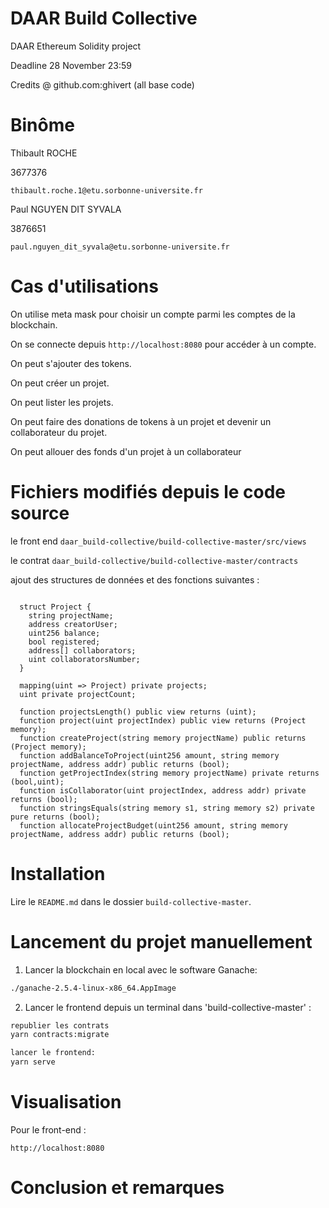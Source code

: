 # DAAR Build Collective

DAAR Ethereum Solidity project

Deadline 28 November 23:59

Credits @ github.com:ghivert (all base code)

# Binôme #

Thibault ROCHE

3677376

`thibault.roche.1@etu.sorbonne-universite.fr`

Paul NGUYEN DIT SYVALA

3876651

`paul.nguyen_dit_syvala@etu.sorbonne-universite.fr`



# Cas d'utilisations #

On utilise meta mask pour choisir un compte parmi les comptes de la blockchain.

On se connecte depuis `http://localhost:8080` pour accéder à un compte.

On peut s'ajouter des tokens.

On peut créer un projet.

On peut lister les projets.

On peut faire des donations de tokens à un projet et devenir un collaborateur du projet.

On peut allouer des fonds d'un projet à un collaborateur


# Fichiers modifiés depuis le code source #

le front end `daar_build-collective/build-collective-master/src/views`

le contrat `daar_build-collective/build-collective-master/contracts`

ajout des structures de données et des fonctions suivantes :

```solidity

  struct Project {
    string projectName;
    address creatorUser;
    uint256 balance;
    bool registered;
    address[] collaborators;
    uint collaboratorsNumber;
  }
  
  mapping(uint => Project) private projects;
  uint private projectCount;

  function projectsLength() public view returns (uint);
  function project(uint projectIndex) public view returns (Project memory);
  function createProject(string memory projectName) public returns (Project memory);
  function addBalanceToProject(uint256 amount, string memory projectName, address addr) public returns (bool);
  function getProjectIndex(string memory projectName) private returns (bool,uint);
  function isCollaborator(uint projectIndex, address addr) private returns (bool);
  function stringsEquals(string memory s1, string memory s2) private pure returns (bool);
  function allocateProjectBudget(uint256 amount, string memory projectName, address addr) public returns (bool);

```

# Installation #

Lire le `README.md` dans le dossier `build-collective-master`.


# Lancement du projet manuellement #

1) Lancer la blockchain en local avec le software Ganache:

```bash
./ganache-2.5.4-linux-x86_64.AppImage
```

2) Lancer le frontend depuis un terminal dans 'build-collective-master' :

```bash
republier les contrats
yarn contracts:migrate

lancer le frontend:
yarn serve
```

# Visualisation #

Pour le front-end : 

`http://localhost:8080`


# Conclusion et remarques #
